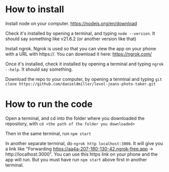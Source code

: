 # How to install
Install node on your computer. https://nodejs.org/en/download

Check it's installed by opening a terminal, and typing `node --version`. It should say something like v21.6.2 (or another version like that) 

Install ngrok. Ngrok is used so that you can view the app on your phone with a URL with https://. You can download it here: https://ngrok.com/

Once it's installed, check it installed by opening a terminal and typing `ngrok --help`. It should say something.

Download the repo to your computer, by opening a terminal and typing `git clone https://github.com/danieldmiller/level-jeans-photo-taker.git`

# How to run the code

Open a terminal, and cd into the folder where you downloaded the repository, with `cd <the path of the folder you downloaded>`

Then in the same terminal, run `npm start`

In another separate terminal, do `ngrok http localhost:3000`. It will give you a link like "Forwarding https://aa4a-207-180-130-42.ngrok-free.app -> http://localhost:3000". You can use this https link on your phone and the app will run. But you must have run `npm start` above first in another terminal.
